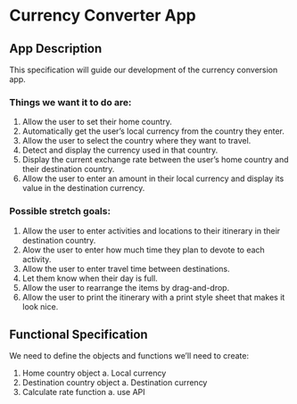 # Currency Converter App
## App Description
This specification will guide our development of the currency conversion app.

### Things we want it to do are:
1. Allow the user to set their home country.
2. Automatically get the user’s local currency from the country they enter.
3. Allow the user to select the country where they want to travel.
4. Detect and display the currency used in that country.
5. Display the current exchange rate between the user’s home country and their destination country.
6. Allow the user to enter an amount in their local currency and display its value in the destination currency.

### Possible stretch goals:
1. Allow the user to enter activities and locations to their itinerary in their destination country.
2. Alow the user to enter how much time they plan to devote to each activity.
3. Allow the user to enter travel time between destinations. 
4. Let them know when their day is full.
5. Allow the user to rearrange the items by drag-and-drop.
6. Allow the user to print the itinerary with a print style sheet that makes it look nice.

## Functional Specification
We need to define the objects and functions we’ll need to create:
1. Home country object
   a. Local currency
2. Destination country object
   a. Destination currency
3. Calculate rate function
   a. use API
